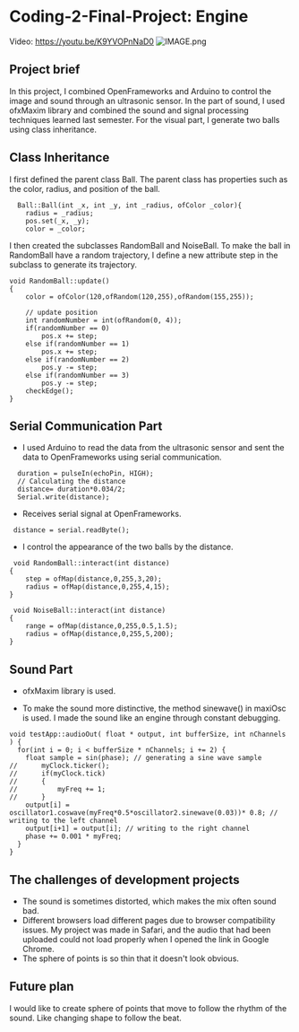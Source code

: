 # Coding-2-Final-Project: Engine

Video: https://youtu.be/K9YVOPnNaD0
![IMAGE.png](https://github.com/Yvonne202202/Coding-2-Final-Project/blob/f9d2a6a9ef5a525490000f14a150036c350b7f4e/IMAGE.png)

## Project brief
In this project, I combined OpenFrameworks and Arduino to control the image and sound through an ultrasonic sensor. In the part of sound, I used ofxMaxim library and combined the sound and signal processing techniques learned last semester. For the visual part, I generate two balls using class inheritance.

## Class Inheritance
I first defined the parent class Ball. The parent class has properties such as the color, radius, and position of the ball.
```
  Ball::Ball(int _x, int _y, int _radius, ofColor _color){
    radius = _radius;
    pos.set(_x, _y);
    color = _color;
```
I then created the subclasses RandomBall and NoiseBall. To make the ball in RandomBall have a random trajectory, I define a new attribute step in the subclass to generate its trajectory.
```
void RandomBall::update()
{
    color = ofColor(120,ofRandom(120,255),ofRandom(155,255));
    
    // update position
    int randomNumber = int(ofRandom(0, 4));
    if(randomNumber == 0)
        pos.x += step;
    else if(randomNumber == 1)
        pos.x += step;
    else if(randomNumber == 2)
        pos.y -= step;
    else if(randomNumber == 3)
        pos.y -= step;
    checkEdge();
}

```
## Serial Communication Part
* I used Arduino to read the data from the ultrasonic sensor and sent the data to OpenFrameworks using serial communication.
```
  duration = pulseIn(echoPin, HIGH);
  // Calculating the distance
  distance= duration*0.034/2;
  Serial.write(distance);
```
* Receives serial signal at OpenFrameworks.
```
 distance = serial.readByte();
```
*  I control the appearance of the two balls by the distance.
```
 void RandomBall::interact(int distance)
{
    step = ofMap(distance,0,255,3,20);
    radius = ofMap(distance,0,255,4,15);
}
```
```
 void NoiseBall::interact(int distance)
{
    range = ofMap(distance,0,255,0.5,1.5);
    radius = ofMap(distance,0,255,5,200);
}
```

## Sound Part
* ofxMaxim library is used.

* To make the sound more distinctive, the method sinewave() in maxiOsc is used. I made the sound like an engine through constant debugging.
```
void testApp::audioOut( float * output, int bufferSize, int nChannels ) {
  for(int i = 0; i < bufferSize * nChannels; i += 2) {
    float sample = sin(phase); // generating a sine wave sample
//      myClock.ticker();
//      if(myClock.tick)
//      {
//          myFreq += 1;
//      }
    output[i] = oscillator1.coswave(myFreq*0.5*oscillator2.sinewave(0.03))* 0.8; // writing to the left channel
    output[i+1] = output[i]; // writing to the right channel
    phase += 0.001 * myFreq;
  }
}
```
## The challenges of development projects
* The sound is sometimes distorted, which makes the mix often sound bad.
* Different browsers load different pages due to browser compatibility issues. My project was made in Safari, and the audio that had been uploaded could not load properly when I opened the link in Google Chrome.
* The sphere of points is so thin that it doesn't look obvious.

## Future plan
I would like to create sphere of points that move to follow the rhythm of the sound. Like changing shape to follow the beat.
